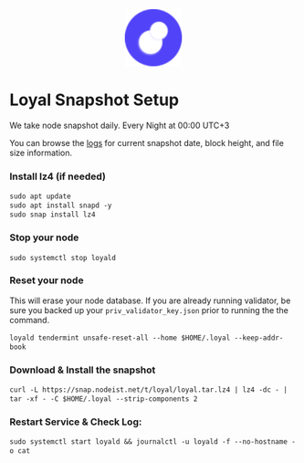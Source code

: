 <p align="center">
  <img height="100" height="auto" src="https://raw.githubusercontent.com/Nodeist/Kurulumlar/main/logos/loyal.png">
</p>



# Loyal Snapshot Setup
We take node snapshot daily.
Every Night at 00:00 UTC+3

You can browse the [logs](https://snap.nodeist.net/t/loyal/log.txt) for current snapshot date, block height, and file size information.

### Install lz4 (if needed)
```
sudo apt update
sudo apt install snapd -y
sudo snap install lz4
```

### Stop your node
```
sudo systemctl stop loyald
```

### Reset your node
This will erase your node database. If you are already running validator, be sure you backed up your `priv_validator_key.json` prior to running the the command.

```
loyald tendermint unsafe-reset-all --home $HOME/.loyal --keep-addr-book
```

### Download & Install the snapshot
```
curl -L https://snap.nodeist.net/t/loyal/loyal.tar.lz4 | lz4 -dc - | tar -xf - -C $HOME/.loyal --strip-components 2
```

### Restart Service & Check Log:
```
sudo systemctl start loyald && journalctl -u loyald -f --no-hostname -o cat
```
